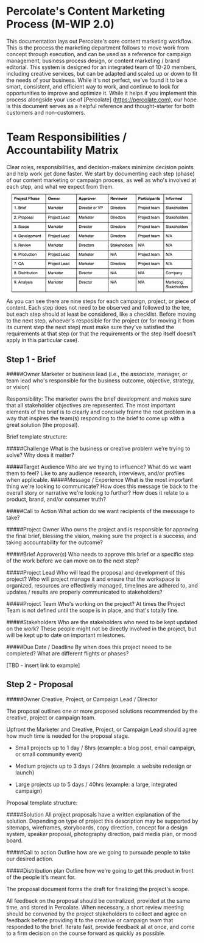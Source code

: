 # Percolate's Content Marketing Process (M-WIP 2.0)
This documentation lays out Percolate's core content marketing workflow. This is the process the marketing department follows to move work from concept through execution, and can be used as a reference for campaign management, business process design, or content marketing / brand editorial. This system is designed for an integrated team of 10-20 members, including creative services, but can be adapted and scaled up or down to fit the needs of your business. While it's not perfect, we've found it to be a smart, consistent, and efficient way to work, and continue to look for opportunities to improve and optimize it. While it helps if you implement this process alongside your use of [Percolate] (https://percolate.com), our hope is this document serves as a helpful reference and thought-starter for both customers and non-customers.
# Team Responsibilities / Accountability Matrix
Clear roles, responsibilities, and decision-makers minimize decision points and help work get done faster. We start by documenting each step (phase) of our content marketing or campaign process, as well as who's involved at each step, and what we expect from them.
![alt tag](https://raw.githubusercontent.com/ChrisBolman/percolate-content-marketing-process/master/images/percolate-wip-marketing-responsibility-matrix-v1.png)
As you can see there are nine steps for each campaign, project, or piece of content. Each step does not need to be observed and followed to the tee, but each step should at least be considered, like a checklist. Before moving to the next step, whoever's resposible for the project (or for moving it from its current step the next step) must make sure they've satisfied the requirements at that step (or that the requirements or the step itself doesn't apply in this particular case). 
## Step 1 - Brief

#####Owner
Marketer or business lead (i.e., the associate, manager, or team lead who's responsible for the business outcome, objective, strategy, or vision)

Responsibility: The marketer owns the brief development and makes sure that all stakeholder objectives are represented. The most important elements of the brief is to clearly and concisely frame the root problem in a way that inspires the team(s) responding to the brief to come up with a great solution (the proposal).  

Brief template structure:

#####Challenge
What is the business or creative problem we’re trying to solve? Why does it matter?

#####Target Audience
Who are we trying to influence? What do we want them to feel? Like to any audience research, interviews, and/or profiles when applicable. 
#####Message / Experience
What is the most important thing we're looking to communicate? How does this message tie back to the overall story or narrative we're looking to further? How does it relate to a product, brand, and/or consumer truth?

#####Call to Action 
What action do we want recipients of the messsage to take?

#####Project Owner 
Who owns the project and is responsible for approving the final brief, blessing the vision, making sure the project is a success, and taking accountability for the outcome?

#####Brief Approver(s)
Who needs to approve this brief or a specific step of the work before we can move on to the next step?

#####Project Lead
Who will lead the proposal and development of this project? Who will project manage it and ensure that the workspace is organized, resources are effectively managed, timelines are adhered to, and updates / results are properly communicated to stakeholders?

#####Project Team
Who's working on the project? At times the Project Team is not defined until the scope is in place, and that's totally fine.

#####Stakeholders
Who are the stakeholders who need to be kept updated on the work? These people might not be directly involved in the project, but will be kept up to date on important milestones. 

#####Due Date / Deadline
By when does this project neeed to be completed? What are different flights or phases?

[TBD - insert link to example]

## Step 2 - Proposal

#####Owner
Creative, Project, or Campaign Lead / Director

The proposal outlines one or more proposed solutions recommended by the creative, project or campaign team. 

Upfront the Marketer and Creative, Project, or Campaign Lead should agree how much time is needed for the proposal stage. 

+ Small projects up to 1 day / 8hrs (example: a blog post, email campaign, or small community event)

+ Medium projects up to 3 days / 24hrs (example: a website redesign or launch)

+ Large projects up to 5 days / 40hrs (example: a large, integrated campaign)


Proposal template structure:

#####Solution
All project proposals have a written explanation of the solution. Depending on type of project this description may be supported by sitemaps, wireframes, storyboards, copy direction, concept for a design system, speaker proposal, photography direction, paid media plan, or mood board. 

#####Call to action
Outline how are we going to pursuade people to take our desired action.

#####Distribution plan
Outline how we’re going to get this product in front of the people it's meant for.

The proposal document forms the draft for finalizing the project's scope. 

All feedback on the proposal should be centralized, provided at the same time, and stored in Percolate. When necessary, a short review meeting should be convened by the project stakeholders to collect and agree on feedback before providing it to the creative or campaign team that responded to the brief. Iterate fast, provide feedback all at once, and come to a firm decision on the course forward as quickly as possible. 

